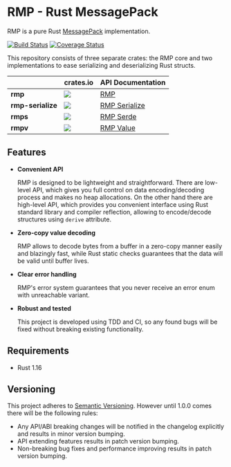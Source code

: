 # RMP - Rust MessagePack

RMP is a pure Rust [MessagePack](http://msgpack.org) implementation.

[![Build Status](https://travis-ci.org/3Hren/msgpack-rust.svg?branch=master)](https://travis-ci.org/3Hren/msgpack-rust)
[![Coverage Status][coveralls-img]][coveralls-url]

This repository consists of three separate crates: the RMP core and two implementations to ease serializing and
deserializing Rust structs.

|                   | crates.io                                 | API Documentation               |
|-------------------|-------------------------------------------|---------------------------------|
| **rmp**           | [![][crates-rmp-img]][crates-rmp-url]     | [RMP][rmp-docs-url]             |
| **rmp-serialize** | [![][crates-rmpsd-img]][crates-rmpsd-url] | [RMP Serialize][rmpsd-docs-url] |
| **rmps**          | [![][crates-rmps-img]][crates-rmps-url]   | [RMP Serde][rmps-docs-url]      |
| **rmpv**          | [![][crates-rmpv-img]][crates-rmpv-url]   | [RMP Value][rmpv-docs-url]      |

## Features

- **Convenient API**

  RMP is designed to be lightweight and straightforward. There are low-level API, which gives you
  full control on data encoding/decoding process and makes no heap allocations. On the other hand
  there are high-level API, which provides you convenient interface using Rust standard library and
  compiler reflection, allowing to encode/decode structures using `derive` attribute.

- **Zero-copy value decoding**

  RMP allows to decode bytes from a buffer in a zero-copy manner easily and blazingly fast, while Rust
  static checks guarantees that the data will be valid until buffer lives.

- **Clear error handling**

  RMP's error system guarantees that you never receive an error enum with unreachable variant.

- **Robust and tested**

  This project is developed using TDD and CI, so any found bugs will be fixed without breaking
  existing functionality.

## Requirements

- Rust 1.16

## Versioning

This project adheres to [Semantic Versioning](http://semver.org/). However until 1.0.0 comes there
will be the following rules:

 - Any API/ABI breaking changes will be notified in the changelog explicitly and results in minor
   version bumping.
 - API extending features results in patch version bumping.
 - Non-breaking bug fixes and performance improving results in patch version bumping.

[rustc-serialize]: https://github.com/rust-lang-nursery/rustc-serialize
[serde]: https://github.com/serde-rs/serde

[coveralls-img]: https://coveralls.io/repos/3Hren/msgpack-rust/badge.svg?branch=master&service=github
[coveralls-url]: https://coveralls.io/github/3Hren/msgpack-rust?branch=master

[rmp-docs-url]: https://docs.rs/rmp
[rmpsd-docs-url]: https://docs.rs/rmp-serialize
[rmps-docs-url]: https://docs.rs/rmp-serde
[rmpv-docs-url]: https://docs.rs/rmpv

[crates-rmp-img]: http://meritbadge.herokuapp.com/rmp
[crates-rmp-url]: https://crates.io/crates/rmp

[crates-rmpsd-img]: http://meritbadge.herokuapp.com/rmp-serialize
[crates-rmpsd-url]: https://crates.io/crates/rmp-serialize

[crates-rmps-img]: http://meritbadge.herokuapp.com/rmp-serde
[crates-rmps-url]: https://crates.io/crates/rmp-serde

[crates-rmpv-img]: http://meritbadge.herokuapp.com/rmpv
[crates-rmpv-url]: https://crates.io/crates/rmpv
